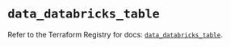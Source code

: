 # `data_databricks_table`

Refer to the Terraform Registry for docs: [`data_databricks_table`](https://registry.terraform.io/providers/databricks/databricks/1.86.0/docs/data-sources/table).
